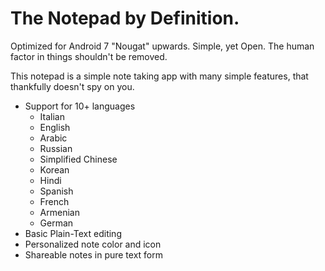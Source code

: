 # The Notepad by Definition.
Optimized for Android 7 "Nougat" upwards. Simple, yet Open.
The human factor in things shouldn't be removed.

This notepad is a simple note taking app with many simple features, that thankfully doesn't spy on you.

- Support for 10+ languages
  - Italian
  - English
  - Arabic
  - Russian
  - Simplified Chinese
  - Korean
  - Hindi
  - Spanish
  - French
  - Armenian
  - German
- Basic Plain-Text editing
- Personalized note color and icon
- Shareable notes in pure text form
